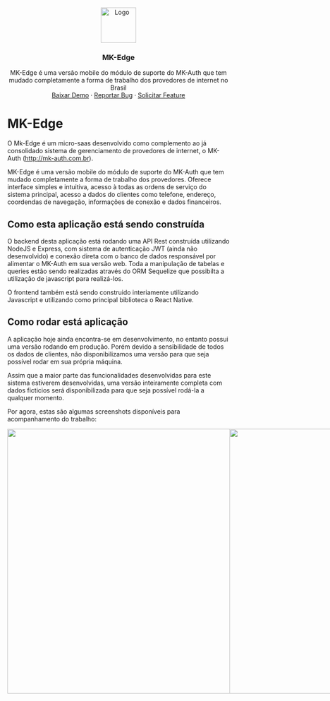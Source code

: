 <!-- PROJECT LOGO -->
<br />
<p align="center">
  <a href="https://github.com/github_username/repo_name">
    <img src="http://updata.com.br/logo_mkedge.png" alt="Logo" height="80">
  </a>

  <h3 align="center">MK-Edge</h3>

  <p align="center">
    MK-Edge é uma versão mobile do módulo de suporte do MK-Auth que tem mudado completamente a forma de trabalho dos provedores de internet no Brasil
    
  <br />
  <a href="https://github.com/github_username/repo_name">Baixar Demo</a>
  ·
  <a href="https://github.com/github_username/repo_name/issues">Reportar Bug</a>
  ·
  <a href="https://github.com/github_username/repo_name/issues">Solicitar Feature</a>
  </p>
</p>

# MK-Edge
O Mk-Edge é um micro-saas desenvolvido como complemento ao já consolidado sistema de gerenciamento de provedores de internet, o MK-Auth (http://mk-auth.com.br).

MK-Edge é uma versão mobile do módulo de suporte do MK-Auth que tem mudado completamente a forma de trabalho dos provedores. Oferece interface simples e intuitiva, acesso à todas as ordens de serviço do sistema principal, acesso a dados do clientes como telefone, endereço, coordendas de navegação, informações de conexão e dados financeiros.

## Como esta aplicação está sendo construída
O backend desta aplicação está rodando uma API Rest construída utilizando NodeJS e Express, com sistema de autenticação JWT (ainda não desenvolvido) e conexão direta com o banco de dados responsável por alimentar o MK-Auth em sua versão web. Toda a manipulação de tabelas e queries estão sendo realizadas através do ORM Sequelize que possibilta a utilização de javascript para realizá-los.

O frontend também está sendo construido interiamente utilizando Javascript e utilizando como principal biblioteca o React Native.

## Como rodar está aplicação
A aplicação hoje ainda encontra-se em desenvolvimento, no entanto possui uma versão rodando em produção. Porém devido a sensibilidade de todos os dados de clientes, não disponibilizamos uma versão para que seja possível rodar em sua própria máquina.

Assim que a maior parte das funcionalidades desenvolvidas para este sistema estiverem desenvolvidas, uma versão inteiramente completa com dados ficticios será disponibilizada para que seja possível rodá-la a qualquer momento.

Por agora, estas são algumas screenshots disponíveis para acompanhamento do trabalho:

<div style="display: flex; flex-direction: row;">
  <img height="600" src="https://user-images.githubusercontent.com/55609083/80551743-805c8900-8992-11ea-943c-6bcbaba87ddc.JPG"/>
  <img height="600" src="https://user-images.githubusercontent.com/55609083/80551740-7f2b5c00-8992-11ea-82f5-1651bbe04808.JPG"/>
  <img height="600" src="https://user-images.githubusercontent.com/55609083/80551742-805c8900-8992-11ea-8fe2-36c1e7db220a.JPG"/>
  <img height="600" src="https://user-images.githubusercontent.com/55609083/80551745-818db600-8992-11ea-868e-8e9352bd758c.JPG"/>
  <img height="600" src="https://user-images.githubusercontent.com/55609083/80551746-818db600-8992-11ea-8196-ada602a38512.JPG"/>
  <img height="600" src="https://user-images.githubusercontent.com/55609083/80551744-80f51f80-8992-11ea-8f7f-850ca69e653c.JPG"/>
  
  
</div>
